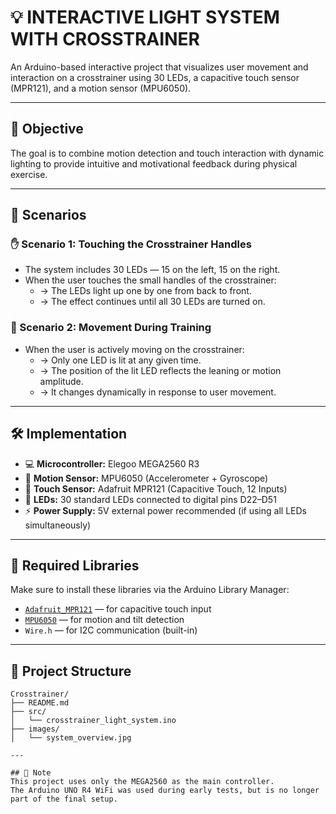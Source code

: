 # 💡 INTERACTIVE LIGHT SYSTEM WITH CROSSTRAINER

An Arduino-based interactive project that visualizes user movement and interaction on a crosstrainer using 30 LEDs, a capacitive touch sensor (MPR121), and a motion sensor (MPU6050).

---

## 🎯 Objective

The goal is to combine motion detection and touch interaction with dynamic lighting to provide intuitive and motivational feedback during physical exercise.

---

## 🤯 Scenarios

### ✋ Scenario 1: Touching the Crosstrainer Handles

- The system includes 30 LEDs — 15 on the left, 15 on the right.
- When the user touches the small handles of the crosstrainer:
  - → The LEDs light up one by one from back to front.
  - → The effect continues until all 30 LEDs are turned on.

### 🏃 Scenario 2: Movement During Training

- When the user is actively moving on the crosstrainer:
  - → Only one LED is lit at any given time.
  - → The position of the lit LED reflects the leaning or motion amplitude.
  - → It changes dynamically in response to user movement.

---

## 🛠 Implementation

- 💻 **Microcontroller:** Elegoo MEGA2560 R3  
- 🧭 **Motion Sensor:** MPU6050 (Accelerometer + Gyroscope)  
- 🙋 **Touch Sensor:** Adafruit MPR121 (Capacitive Touch, 12 Inputs)  
- 🔦 **LEDs:** 30 standard LEDs connected to digital pins D22–D51  
- ⚡ **Power Supply:** 5V external power recommended (if using all LEDs simultaneously)

---

## 📄 Required Libraries

Make sure to install these libraries via the Arduino Library Manager:

- [`Adafruit_MPR121`](https://github.com/adafruit/Adafruit_MPR121) — for capacitive touch input  
- [`MPU6050`](https://github.com/jrowberg/i2cdevlib) — for motion and tilt detection  
- `Wire.h` — for I2C communication (built-in)

---

## 📁 Project Structure

```text
Crosstrainer/
├── README.md
├── src/
│   └── crosstrainer_light_system.ino
├── images/
│   └── system_overview.jpg

---

## 📌 Note
This project uses only the MEGA2560 as the main controller.
The Arduino UNO R4 WiFi was used during early tests, but is no longer part of the final setup.


